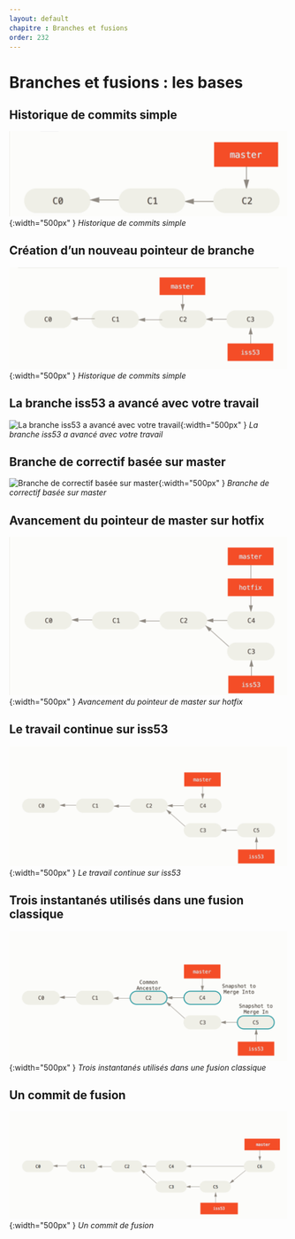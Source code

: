 ```yaml
---
layout: default
chapitre : Branches et fusions 
order: 232
---
```


# Branches et fusions : les bases

<!-- new slide -->
## Historique de commits simple
![Historique de commits simple](./images/Historique%20de%20commits%20simple.png){:width="500px" }
*Historique de commits simple*


<!-- new slide -->
## Création d’un nouveau pointeur de branche
![Création d’un nouveau pointeur de branche](./images/Création%20d’un%20nouveau%20pointeur%20de%20branche.png){:width="500px" }
*Historique de commits simple*


<!-- new slide -->
## La branche iss53 a avancé avec votre travail
![La branche iss53 a avancé avec votre travail](./images/La%20branche%20iss53%20a%20avancé%20avec%20votre%20travail.png){:width="500px" }
*La branche iss53 a avancé avec votre travail*


<!-- new slide -->
## Branche de correctif basée sur master
![Branche de correctif basée sur master](./images/Branche%20de%20correctif%20basée%20sur%20master.png){:width="500px" }
*Branche de correctif basée sur master*


<!-- new slide -->
## Avancement du pointeur de master sur hotfix
![Avancement du pointeur de master sur hotfix](./images/Avancement%20du%20pointeur%20de%20master%20sur%20hotfix.png){:width="500px" }
*Avancement du pointeur de master sur hotfix*


<!-- new slide -->
## Le travail continue sur iss53
![Le travail continue sur iss53](./images/Le%20travail%20continue%20sur%20iss53.png){:width="500px" }
*Le travail continue sur iss53*


<!-- new slide -->
## Trois instantanés utilisés dans une fusion classique
![Trois instantanés utilisés dans une fusion classique](./images/Trois%20instantanés%20utilisés%20dans%20une%20fusion%20classique.png){:width="500px" }
*Trois instantanés utilisés dans une fusion classique*


<!-- new slide -->

## Un commit de fusion


![Un commit de fusion](./images/Un%20commit%20de%20fusion.png){:width="500px" }
*Un commit de fusion*


